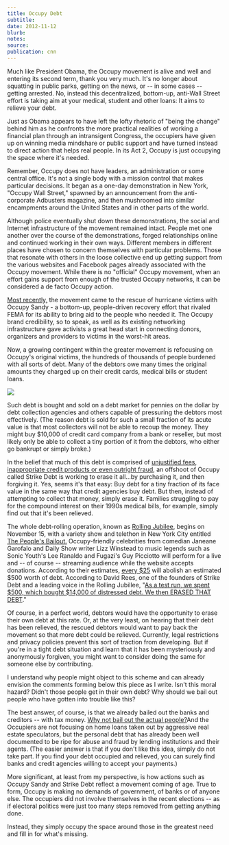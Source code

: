 ```yaml
---
title: Occupy Debt
subtitle:
date: 2012-11-12
blurb:
notes:
source:
publication: cnn
---
```


Much like President Obama, the Occupy movement is alive and well and entering its second term, thank you very much. It's no longer about squatting in public parks, getting on the news, or -- in some cases -- getting arrested. No, instead this decentralized, bottom-up, anti-Wall Street effort is taking aim at your medical, student and other loans: It aims to relieve your debt.

Just as Obama appears to have left the lofty rhetoric of "being the change" behind him as he confronts the more practical realities of working a financial plan through an intransigent Congress, the occupiers have given up on winning media mindshare or public support and have turned instead to direct action that helps real people. In its Act 2, Occupy is just occupying the space where it's needed.

Remember, Occupy does not have leaders, an administration or some central office. It's not a single body with a mission control that makes particular decisions. It began as a one-day demonstration in New York, "Occupy Wall Street," spawned by an announcement from the anti-corporate Adbusters magazine, and then mushroomed into similar encampments around the United States and in other parts of the world.

Although police eventually shut down these demonstrations, the social and Internet infrastructure of the movement remained intact. People met one another over the course of the demonstrations, forged relationships online and continued working in their own ways. Different members in different places have chosen to concern themselves with particular problems. Those that resonate with others in the loose collective end up getting support from the various websites and Facebook pages already associated with the Occupy movement. While there is no "official" Occupy movement, when an effort gains support from enough of the trusted Occupy networks, it can be considered a de facto Occupy action.

[Most recently,](http://www.nytimes.com/2012/11/11/nyregion/where-fema-fell-short-occupy-sandy-was-there.html?pagewanted=all) the movement came to the rescue of hurricane victims with Occupy Sandy - a bottom-up, people-driven recovery effort that rivaled FEMA for its ability to bring aid to the people who needed it. The Occupy brand credibility, so to speak, as well as its existing networking infrastructure gave activists a great head start in connecting donors, organizers and providers to victims in the worst-hit areas.

Now, a growing contingent within the greater movement is refocusing on Occupy's original victims, the hundreds of thousands of people burdened with all sorts of debt. Many of the debtors owe many times the original amounts they charged up on their credit cards, medical bills or student loans.

![](http://i2.cdn.turner.com/cnn/dam/assets/121110111418-hoye-occupy-sandy-00002403-story-body.jpg)

Such debt is bought and sold on a debt market for pennies on the dollar by debt collection agencies and others capable of pressuring the debtors most effectively. (The reason debt is sold for such a small fraction of its acute value is that most collectors will not be able to recoup the money. They might buy $10,000 of credit card company from a bank or reseller, but most likely only be able to collect a tiny portion of it from the debtors, who either go bankrupt or simply broke.)

In the belief that much of this debt is comprised of [unjustified fees, inappropriate credit products or even outright fraud](http://dealbook.nytimes.com/2012/08/12/problems-riddle-moves-to-collect-credit-card-debt/), an offshoot of Occupy called Strike Debt is working to erase it all...by purchasing it, and then forgiving it. Yes, seems it's that easy: Buy debt for a tiny fraction of its face value in the same way that credit agencies buy debt. But then, instead of attempting to collect that money, simply erase it. Families struggling to pay for the compound interest on their 1990s medical bills, for example, simply find out that it's been relieved.

The whole debt-rolling operation, known as [Rolling Jubilee](http://rollingjubilee.org/), begins on November 15, with a variety show and telethon in New York City entitled [The People's Bailout.](http://www.lepoissonrouge.com/lpr_events/peoples-bailout/) Occupy-friendly celebrities from comedian Janeane Garofalo and Daily Show writer Lizz Winstead to music legends such as Sonic Youth's Lee Ranaldo and Fugazi's Guy Picciotto will perform for a live and -- of course -- streaming audience while the website accepts donations. According to their estimates, [every $25](http://www.lepoissonrouge.com/lpr_events/peoples-bailout/) will abolish an estimated $500 worth of debt. According to David Rees, one of the founders of Strike Debt and a leading voice in the Rolling Jubillee, "[As a test run, we spent $500, which bought $14,000 of distressed debt. We then ERASED THAT DEBT](http://howtosharpenpencils.tumblr.com/post/35285338188/the-peoples-bailout)."

Of course, in a perfect world, debtors would have the opportunity to erase their own debt at this rate. Or, at the very least, on hearing that their debt has been relieved, the rescued debtors would want to pay back the movement so that more debt could be relieved. Currently, legal restrictions and privacy policies prevent this sort of traction from developing. But if you're in a tight debt situation and learn that it has been mysteriously and anonymously forgiven, you might want to consider doing the same for someone else by contributing.

I understand why people might object to this scheme and can already envision the comments forming below this piece as I write. Isn't this moral hazard? Didn't those people get in their own debt? Why should we bail out people who have gotten into trouble like this?

The best answer, of course, is that we already bailed out the banks and creditors -- with tax money. [Why not bail out the actual people?](http://www.forbes.com/sites/timworstall/2012/11/10/links-10-nov-finally-an-occupy-wall-street-idea-we-can-all-get-behind-the-rolling-jubilee/)And the Occupiers are not focusing on home loans taken out by aggressive real estate speculators, but the personal debt that has already been well documented to be ripe for abuse and fraud by lending institutions and their agents. (The easier answer is that if you don't like this idea, simply do not take part. If you find your debt occupied and relieved, you can surely find banks and credit agencies willing to accept your payments.)

More significant, at least from my perspective, is how actions such as Occupy Sandy and Strike Debt reflect a movement coming of age. True to form, Occupy is making no demands of government, of banks or of anyone else. The occupiers did not involve themselves in the recent elections -- as if electoral politics were just too many steps removed from getting anything done.

Instead, they simply occupy the space around those in the greatest need and fill in for what's missing.
